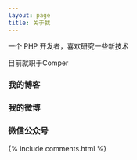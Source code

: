 ```yaml
---
layout: page
title: 关于我 
---
```

<p>
<p>
<p>
<p>
一个 PHP 开发者，喜欢研究一些新技术
<p>
目前就职于Comper
<p>

<h3> 我的博客 </h3>  
<p>

<p> 

<h3> 我的微博 </h3>
<p>

<p>

<h3> 微信公众号 </h3>
<p>

<p>

{% include comments.html %}



